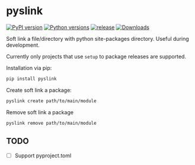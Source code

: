 # pyslink

[![PyPI version](https://badge.fury.io/py/pyslink.svg)](https://badge.fury.io/py/pyslink)
[![Python versions](https://img.shields.io/pypi/pyversions/pyslink.svg)](https://pypi.org/project/pyslink)
[![release](https://github.com/quantmind/pyslink/actions/workflows/release.yml/badge.svg)](https://github.com/quantmind/pyslink/actions/workflows/release.yml)
[![Downloads](https://img.shields.io/pypi/dd/pyslink.svg)](https://pypi.org/project/pyslink/)


Soft link a file/directory with python site-packages directory.
Useful during development.

Currently only projects that use `setup` to package releases are supported.

Installation via pip:
```bash
pip install pyslink
```
Create soft link a package:
```bash
pyslink create path/to/main/module
```
Remove soft link a package
```
pyslink remove path/to/main/module
```

## TODO

- [ ] Support pyproject.toml
